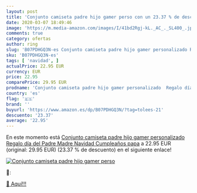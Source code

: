 ```yaml
---
layout: post
title: 'Conjunto camiseta padre hijo gamer perso con un 23.37 % de descuento'
date: 2020-03-07 18:49:46
image: 'https://m.media-amazon.com/images/I/41bd2Rgj-kL._AC_._SL400_.jpg'
comments: true
category: ofertas
author: ring
slug: 'B07PDHGQ3N-es Conjunto camiseta padre hijo gamer personalizado Regalo...'
sku: 'B07PDHGQ3N-es'
tags: [ 'navidad', ]
actualPrice: 22.95 EUR
currency: EUR
price: 22.95
comparePrice: 29.95 EUR
prodname: 'Conjunto camiseta padre hijo gamer personalizado  Regalo día del Padre  Madre  Navidad  Cumpleaños papa'
country: 'es'
flag: '🇪🇸'
brand: ''
buyurl: 'https://www.amazon.es/dp/B07PDHGQ3N/?tag=tolees-21'
descuento: '23.37'
average: '22.95'
---
```


En este momento está [Conjunto camiseta padre hijo gamer personalizado  Regalo día del Padre  Madre  Navidad  Cumpleaños papa](https://www.amazon.es/dp/B07PDHGQ3N/?tag=tolees-21) a 22.95 EUR (original: 29.95 EUR) (23.37 %  de descuento) en el siguiente enlace!

[![Conjunto camiseta padre hijo gamer perso](https://m.media-amazon.com/images/I/41bd2Rgj-kL._AC_._SL400_.jpg)](https://www.amazon.es/dp/B07PDHGQ3N/?tag=tolees-21)

🔎:


[🛒 Aquí!!!](https://www.amazon.es/dp/B07PDHGQ3N/?tag=tolees-21)
